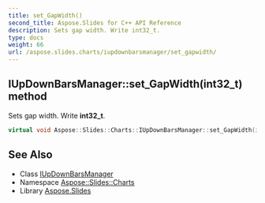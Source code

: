 ```yaml
---
title: set_GapWidth()
second_title: Aspose.Slides for C++ API Reference
description: Sets gap width. Write int32_t.
type: docs
weight: 66
url: /aspose.slides.charts/iupdownbarsmanager/set_gapwidth/
---
```

## IUpDownBarsManager::set_GapWidth(int32_t) method


Sets gap width. Write **int32_t**.

```cpp
virtual void Aspose::Slides::Charts::IUpDownBarsManager::set_GapWidth(int32_t value)=0
```

## See Also

* Class [IUpDownBarsManager](../)
* Namespace [Aspose::Slides::Charts](../../)
* Library [Aspose.Slides](../../../)